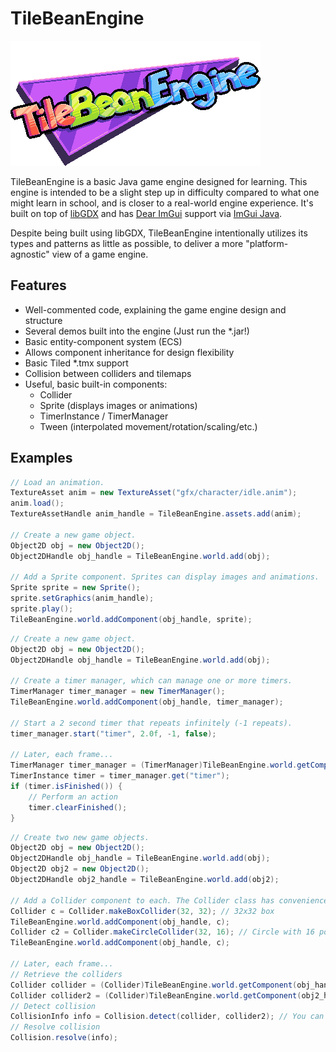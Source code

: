 # TileBeanEngine

![TileBeanEngine Logo](/assets/gfx/tilebeanengine_logo.png)

TileBeanEngine is a basic Java game engine designed for learning.
This engine is intended to be a slight step up in difficulty compared to what one might learn in school, and is closer to a real-world engine experience.
It's built on top of [libGDX](https://github.com/libgdx/libgdx) and has [Dear ImGui](https://github.com/ocornut/imgui) support via [ImGui Java](https://github.com/SpaiR/imgui-java).

Despite being built using libGDX, TileBeanEngine intentionally utilizes its types and patterns as little as possible, to deliver a more "platform-agnostic" view of a game engine.

## Features

* Well-commented code, explaining the game engine design and structure
* Several demos built into the engine (Just run the *.jar!)
* Basic entity-component system (ECS)
* Allows component inheritance for design flexibility
* Basic Tiled *.tmx support
* Collision between colliders and tilemaps
* Useful, basic built-in components:
  * Collider
  * Sprite (displays images or animations)
  * TimerInstance / TimerManager
  * Tween (interpolated movement/rotation/scaling/etc.)

## Examples

```java
// Load an animation.
TextureAsset anim = new TextureAsset("gfx/character/idle.anim");
anim.load();
TextureAssetHandle anim_handle = TileBeanEngine.assets.add(anim);

// Create a new game object.
Object2D obj = new Object2D();
Object2DHandle obj_handle = TileBeanEngine.world.add(obj);

// Add a Sprite component. Sprites can display images and animations.
Sprite sprite = new Sprite();
sprite.setGraphics(anim_handle);
sprite.play();
TileBeanEngine.world.addComponent(obj_handle, sprite);
```

```java
// Create a new game object.
Object2D obj = new Object2D();
Object2DHandle obj_handle = TileBeanEngine.world.add(obj);

// Create a timer manager, which can manage one or more timers.
TimerManager timer_manager = new TimerManager();
TileBeanEngine.world.addComponent(obj_handle, timer_manager);

// Start a 2 second timer that repeats infinitely (-1 repeats).
timer_manager.start("timer", 2.0f, -1, false);

// Later, each frame...
TimerManager timer_manager = (TimerManager)TileBeanEngine.world.getComponent(obj_handle, TimerManager.class.hashCode());
TimerInstance timer = timer_manager.get("timer");
if (timer.isFinished()) {
	// Perform an action
	timer.clearFinished();
}
```

```java
// Create two new game objects.
Object2D obj = new Object2D();
Object2DHandle obj_handle = TileBeanEngine.world.add(obj);
Object2D obj2 = new Object2D();
Object2DHandle obj2_handle = TileBeanEngine.world.add(obj2);

// Add a Collider component to each. The Collider class has convenience methods to easily make box colliders and circle colliders.
Collider c = Collider.makeBoxCollider(32, 32); // 32x32 box
TileBeanEngine.world.addComponent(obj_handle, c);
Collider c2 = Collider.makeCircleCollider(32, 16); // Circle with 16 points and radius 32
TileBeanEngine.world.addComponent(obj_handle, c);

// Later, each frame...
// Retrieve the colliders
Collider collider = (Collider)TileBeanEngine.world.getComponent(obj_handle, Collider.class.hashCode());
Collider collider2 = (Collider)TileBeanEngine.world.getComponent(obj2_handle, Collider.class.hashCode());
// Detect collision
CollisionInfo info = Collision.detect(collider, collider2); // You can examine a CollisionInfo without resolving a collision, or pass it to Collision.resolve to resolve it.
// Resolve collision
Collision.resolve(info);
```